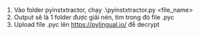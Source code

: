 1. Vào folder pyinstxtractor, chạy .\pyinstxtractor.py <file_name>
2. Output sẽ là 1 folder được giải nén, tìm trong đó file .pyc 
3. Upload file .pyc lên https://pylingual.io/ để decrypt